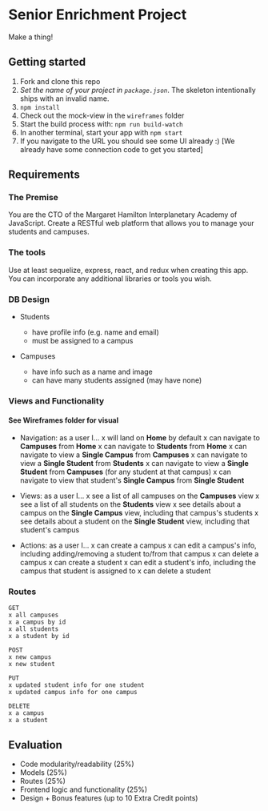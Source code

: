 # Senior Enrichment Project

Make a thing!

## Getting started

1. Fork and clone this repo
2. *Set the name of your project in `package.json`*. The skeleton intentionally ships with an invalid name.
3. `npm install`
4. Check out the mock-view in the `wireframes` folder
5. Start the build process with: `npm run build-watch`
6. In another terminal, start your app with `npm start`
7. If you navigate to the URL you should see some UI already :) [We already have some connection code to get you started]

## Requirements

### The Premise

You are the CTO of the Margaret Hamilton Interplanetary Academy of JavaScript. Create a RESTful web platform that allows you to manage your students and campuses.

### The tools

Use at least sequelize, express, react, and redux when creating this app. You can incorporate any additional libraries or tools you wish.

### DB Design

- Students
  * have profile info (e.g. name and email)
  * must be assigned to a campus

- Campuses
  * have info such as a name and image
  * can have many students assigned (may have none)

### Views and Functionality
#### See Wireframes folder for visual

- Navigation: as a user I...
  x will land on **Home** by default
  x can navigate to **Campuses** from **Home**
  x can navigate to **Students** from **Home**
  x can navigate to view a **Single Campus** from **Campuses**
  x can navigate to view a **Single Student** from **Students**
  x can navigate to view a **Single Student** from **Campuses** (for any student at that campus)
  x can navigate to view that student's **Single Campus** from **Single Student**

- Views: as a user I...
  x see a list of all campuses on the **Campuses** view
  x see a list of all students on the **Students** view
  x see details about a campus on the **Single Campus** view, including that campus's students
  x see details about a student on the **Single Student** view, including that student's campus

- Actions: as a user I...
  x can create a campus
  x can edit a campus's info, including adding/removing a student to/from that campus
  x can delete a campus
  x can create a student
  x can edit a student's info, including the campus that student is assigned to
  x can delete a student

### Routes

```
GET
x all campuses
x a campus by id
x all students
x a student by id
```

```
POST
x new campus
x new student
```

```
PUT
x updated student info for one student
x updated campus info for one campus
```

```
DELETE
x a campus
x a student
```

## Evaluation

- Code modularity/readability (25%)
- Models (25%)
- Routes (25%)
- Frontend logic and functionality (25%)
- Design + Bonus features (up to 10 Extra Credit points)

